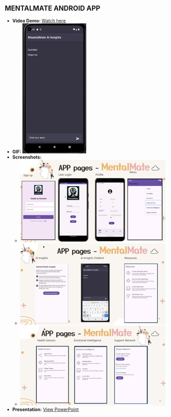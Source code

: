 ## MENTALMATE ANDROID APP


- **Video Demo:** [Watch here](#)  
- **GIF:**   <img src="https://github.com/ba-00001/DEMOS-PROJECTS/blob/main/resources/MENTALMATE-FILES/MENTALMATE_AI_GIF.gif" width="200" alt="Image 1">
- **Screenshots:** 
  - ![Screenshot 1](https://github.com/ba-00001/DEMOS-PROJECTS/blob/main/resources/MENTALMATE-FILES/MENTALMATE%20PAGES-1.png)
  - ![Screenshot 2](https://github.com/ba-00001/DEMOS-PROJECTS/blob/main/resources/MENTALMATE-FILES/MENTALMATE%20PAGES-2.png)
  - ![Screenshot 2](https://github.com/ba-00001/DEMOS-PROJECTS/blob/main/resources/MENTALMATE-FILES/MENTALMATE%20PAGES-3.png)
- **Presentation:** [View PowerPoint](https://github.com/ba-00001/DEMOS-PROJECTS/blob/main/resources/MENTALMATE-FILES/MentalMate%20FINAL.pptx)
